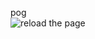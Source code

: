 pog  
![reload the page](https://metrics.lecoq.io/sm0lvoicc?template=classic&base.community=0&isocalendar=1&languages=1&introduction=1&activity=1&music=1&achievements=1&notable=1&isocalendar.duration=half-year&languages.limit=8&languages.sections=most-used&languages.colors=github&languages.threshold=0%25&languages.indepth=false&languages.recent.load=300&languages.recent.days=14&introduction.title=true&activity.limit=3&activity.load=300&activity.days=14&activity.filter=all&activity.visibility=all&activity.timestamps=true&achievements.threshold=C&achievements.secrets=true&achievements.limit=0&notable.repositories=true&music.provider=apple&music.mode=playlist&music.playlist=https%3A%2F%2Fmusic.apple.com%2Fin%2Fplaylist%2Fmusic-sm0l%2524-gi%2Fpl.u-e98lkejSzrM0r8b&music.limit=3&music.played.at=true&music.user=.user.login&config.timezone=Asia%2FCalcutta)
